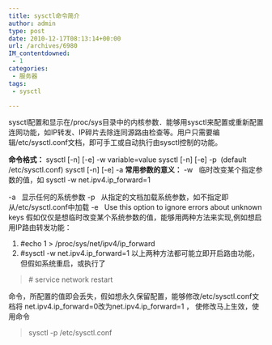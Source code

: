 ```yaml
---
title: sysctl命令简介
author: admin
type: post
date: 2010-12-17T08:13:14+00:00
url: /archives/6980
IM_contentdowned:
 - 1
categories:
 - 服务器
tags:
 - sysctl

---
```

sysctl配置和显示在/proc/sys目录中的内核参数．能够用sysctl来配置或重新配置连网功能，如IP转发、IP碎片去除连同源路由检查等。用户只需要编辑/etc/sysctl.conf文档，即可手工或自动执行由sysctl控制的功能。

**命令格式：**
sysctl \[-n\] \[-e\] -w variable=value
sysctl \[-n\] \[-e\] -p  (default /etc/sysctl.conf)
sysctl \[-n\] \[-e\] -a
 **常用参数的意义：**
-w   临时改变某个指定参数的值，如
sysctl -w net.ipv4.ip_forward=1


-a   显示任何的系统参数
-p   从指定的文档加载系统参数，如不指定即从/etc/sysctl.conf中加载
-e   Use this option to ignore errors about unknown keys
假如仅仅是想临时改变某个系统参数的值，能够用两种方法来实现,例如想启用IP路由转发功能：
1) #echo 1 > /proc/sys/net/ipv4/ip_forward
2) #sysctl -w net.ipv4.ip_forward=1
以上两种方法都可能立即开启路由功能，但假如系统重启，或执行了

> \# service network restart

命令，所配置的值即会丢失，假如想永久保留配置，能够修改/etc/sysctl.conf文档将 net.ipv4.ip\_forward=0改为net.ipv4.ip\_forward=1 ， 使修改马上生效，使用命令

> sysctl -p /etc/sysctl.conf